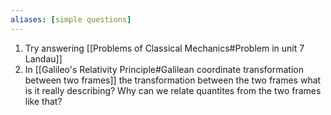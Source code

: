 ```yaml
---
aliases: [simple questions]
---
```


1. Try answering [[Problems of Classical Mechanics#Problem in unit 7 Landau]]
2. In [[Galileo's Relativity Principle#Galilean coordinate transformation between two frames]] the transformation between the two frames what is it really describing? Why can we relate quantites from the two frames like that?